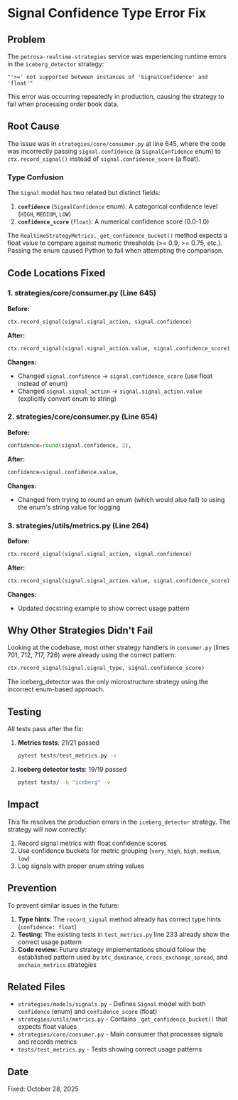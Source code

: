 # Signal Confidence Type Error Fix

## Problem

The `petrosa-realtime-strategies` service was experiencing runtime errors in the `iceberg_detector` strategy:

```
"'>=' not supported between instances of 'SignalConfidence' and 'float'"
```

This error was occurring repeatedly in production, causing the strategy to fail when processing order book data.

## Root Cause

The issue was in `strategies/core/consumer.py` at line 645, where the code was incorrectly passing `signal.confidence` (a `SignalConfidence` enum) to `ctx.record_signal()` instead of `signal.confidence_score` (a float).

### Type Confusion

The `Signal` model has two related but distinct fields:

1. **`confidence`** (`SignalConfidence` enum): A categorical confidence level (`HIGH`, `MEDIUM`, `LOW`)
2. **`confidence_score`** (`float`): A numerical confidence score (0.0-1.0)

The `RealtimeStrategyMetrics._get_confidence_bucket()` method expects a float value to compare against numeric thresholds (>= 0.9, >= 0.75, etc.). Passing the enum caused Python to fail when attempting the comparison.

## Code Locations Fixed

### 1. strategies/core/consumer.py (Line 645)

**Before:**
```python
ctx.record_signal(signal.signal_action, signal.confidence)
```

**After:**
```python
ctx.record_signal(signal.signal_action.value, signal.confidence_score)
```

**Changes:**
- Changed `signal.confidence` → `signal.confidence_score` (use float instead of enum)
- Changed `signal.signal_action` → `signal.signal_action.value` (explicitly convert enum to string)

### 2. strategies/core/consumer.py (Line 654)

**Before:**
```python
confidence=round(signal.confidence, 2),
```

**After:**
```python
confidence=signal.confidence.value,
```

**Changes:**
- Changed from trying to round an enum (which would also fail) to using the enum's string value for logging

### 3. strategies/utils/metrics.py (Line 264)

**Before:**
```python
ctx.record_signal(signal.signal_action, signal.confidence)
```

**After:**
```python
ctx.record_signal(signal.signal_action.value, signal.confidence_score)
```

**Changes:**
- Updated docstring example to show correct usage pattern

## Why Other Strategies Didn't Fail

Looking at the codebase, most other strategy handlers in `consumer.py` (lines 701, 712, 717, 726) were already using the correct pattern:

```python
ctx.record_signal(signal.signal_type, signal.confidence_score)
```

The iceberg_detector was the only microstructure strategy using the incorrect enum-based approach.

## Testing

All tests pass after the fix:

1. **Metrics tests**: 21/21 passed
   ```bash
   pytest tests/test_metrics.py -v
   ```

2. **Iceberg detector tests**: 19/19 passed
   ```bash
   pytest tests/ -k "iceberg" -v
   ```

## Impact

This fix resolves the production errors in the `iceberg_detector` strategy. The strategy will now correctly:

1. Record signal metrics with float confidence scores
2. Use confidence buckets for metric grouping (`very_high`, `high`, `medium`, `low`)
3. Log signals with proper enum string values

## Prevention

To prevent similar issues in the future:

1. **Type hints**: The `record_signal` method already has correct type hints (`confidence: float`)
2. **Testing**: The existing tests in `test_metrics.py` line 233 already show the correct usage pattern
3. **Code review**: Future strategy implementations should follow the established pattern used by `btc_dominance`, `cross_exchange_spread`, and `onchain_metrics` strategies

## Related Files

- `strategies/models/signals.py` - Defines `Signal` model with both `confidence` (enum) and `confidence_score` (float)
- `strategies/utils/metrics.py` - Contains `_get_confidence_bucket()` that expects float values
- `strategies/core/consumer.py` - Main consumer that processes signals and records metrics
- `tests/test_metrics.py` - Tests showing correct usage patterns

## Date

Fixed: October 28, 2025

